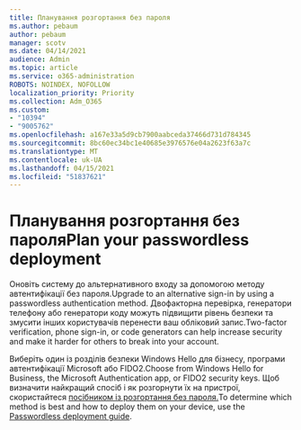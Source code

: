 ```yaml
---
title: Планування розгортання без пароля
ms.author: pebaum
author: pebaum
manager: scotv
ms.date: 04/14/2021
audience: Admin
ms.topic: article
ms.service: o365-administration
ROBOTS: NOINDEX, NOFOLLOW
localization_priority: Priority
ms.collection: Adm_O365
ms.custom:
- "10394"
- "9005762"
ms.openlocfilehash: a167e33a5d9cb7900aabceda37466d731d784345
ms.sourcegitcommit: 8bc60ec34bc1e40685e3976576e04a2623f63a7c
ms.translationtype: MT
ms.contentlocale: uk-UA
ms.lasthandoff: 04/15/2021
ms.locfileid: "51837621"
---
```

# <a name="plan-your-passwordless-deployment"></a><span data-ttu-id="a3352-102">Планування розгортання без пароля</span><span class="sxs-lookup"><span data-stu-id="a3352-102">Plan your passwordless deployment</span></span>

<span data-ttu-id="a3352-103">Оновіть систему до альтернативного входу за допомогою методу автентифікації без пароля.</span><span class="sxs-lookup"><span data-stu-id="a3352-103">Upgrade to an alternative sign-in by using a passwordless authentication method.</span></span> <span data-ttu-id="a3352-104">Двофакторна перевірка, генератори телефону або генератори коду можуть підвищити рівень безпеки та змусити інших користувачів перенести ваш обліковий запис.</span><span class="sxs-lookup"><span data-stu-id="a3352-104">Two-factor verification, phone sign-in, or code generators can help increase security and make it harder for others to break into your account.</span></span> 

<span data-ttu-id="a3352-105">Виберіть один із розділів безпеки Windows Hello для бізнесу, програми автентифікації Microsoft або FIDO2.</span><span class="sxs-lookup"><span data-stu-id="a3352-105">Choose from Windows Hello for Business, the Microsoft Authentication app, or FIDO2 security keys.</span></span> <span data-ttu-id="a3352-106">Щоб визначити найкращий спосіб і як розгорнути їх на пристрої, скористайтеся [посібником із розгортання без пароля.](https://admin.microsoft.com/adminportal/home?#/modernonboarding/passwordlesssetup)</span><span class="sxs-lookup"><span data-stu-id="a3352-106">To determine which method is best and how to deploy them on your device, use the [Passwordless deployment guide](https://admin.microsoft.com/adminportal/home?#/modernonboarding/passwordlesssetup).</span></span> 

